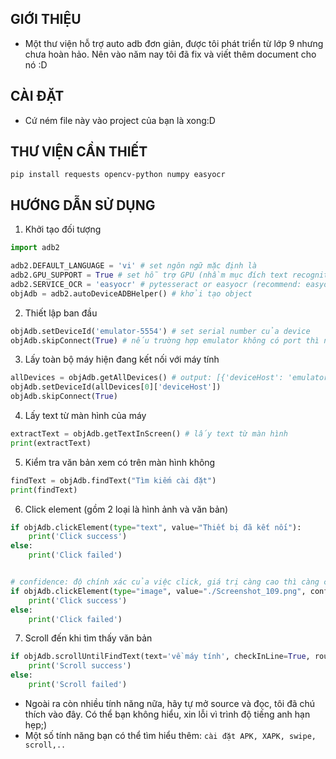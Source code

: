 ## GIỚI THIỆU
- Một thư viện hỗ trợ auto adb đơn giản, được tôi phát triển từ lớp 9 nhưng chưa hoàn hảo. Nên vào năm nay tôi đã fix và viết thêm document cho nó :D


## CÀI ĐẶT
- Cứ ném file này vào project của bạn là xong:D

## THƯ VIỆN CẦN THIẾT
```pip install requests opencv-python numpy easyocr```

## HƯỚNG DẪN SỬ DỤNG
1. Khởi tạo đối tượng
```python
import adb2

adb2.DEFAULT_LANGUAGE = 'vi' # set ngôn ngữ mặc định là 
adb2.GPU_SUPPORT = True # set hỗ trợ GPU (nhầm mục đích text recognition nhanh hơn)
adb2.SERVICE_OCR = 'easyocr' # pytesseract or easyocr (recommend: easyocr)
objAdb = adb2.autoDeviceADBHelper() # khởi tạo object
```

2. Thiết lập ban đầu
```python
objAdb.setDeviceId('emulator-5554') # set serial number của device
objAdb.skipConnect(True) # nếu trường hợp emulator không có port thì nên skip connect
```

3. Lấy toàn bộ máy hiện đang kết nối với máy tính
```python
allDevices = objAdb.getAllDevices() # output: [{'deviceHost': 'emulator-5554', 'status': 'device'}]
objAdb.setDeviceId(allDevices[0]['deviceHost'])
objAdb.skipConnect(True) 
```

4. Lấy text từ màn hình của máy
```python
extractText = objAdb.getTextInScreen() # lấy text từ màn hình
print(extractText)
```

5. Kiểm tra văn bản xem có trên màn hình không
```python
findText = objAdb.findText("Tìm kiếm cài đặt")
print(findText)
```

6. Click element (gồm 2 loại là hình ảnh và văn bản)
```python
if objAdb.clickElement(type="text", value="Thiết bị đã kết nối"):
    print('Click success')
else:
    print('Click failed')


# confidence: độ chính xác của việc click, giá trị càng cao thì càng chính xác
if objAdb.clickElement(type="image", value="./Screenshot_109.png", confidence=0.6):
    print('Click success')
else:
    print('Click failed')
```

7. Scroll đến khi tìm thấy văn bản
```python
if objAdb.scrollUntilFindText(text='về máy tính', checkInLine=True, roundOut=60):
    print('Scroll success')
else:
    print('Scroll failed')
```

- Ngoài ra còn nhiều tính năng nữa, hãy tự mở source và đọc, tôi đã chú thích vào đây. Có thể bạn không hiểu, xin lỗi vì trình độ tiếng anh hạn hẹp;)
- Một số tính năng bạn có thể tìm hiểu thêm:
```cài đặt APK, XAPK, swipe, scroll,..```
